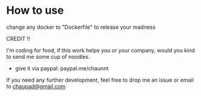 # How to use

change any docker to "Dockerfile" to release your madness

CREDIT !!

I'm coding for food, if this work helps you or your company, 
would you kind to send me some cup of noodles.
- give it via paypal: paypal.me/chaunnt


If you need any further development, feel free to drop me an issue or email to chaupad@gmail.com

